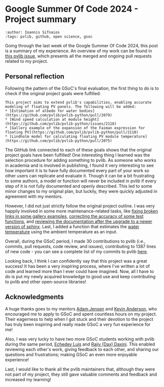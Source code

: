 # Google Summer Of Code 2024 - Project summary
```{post} 2024-07-23
:author: Ioannis Sifnaios
:tags: pvlib, github, open science, gsoc
```

Going through the last week of the Google Summer Of Code 2024, this post is a summary of my experience. An overview of my work can be found in [this pvlib issue](https://github.com/pvlib/pvlib-python/issues/2068), which presents all the merged and ongoing pull requests related to my project.

## Personal reflection

Following the pattern of the GSoC's final evaluation, the first thing to do is to check if the original project goals were fulfilled:

```{admonition} Original project outline
This project aims to extend pvlib's capabilities, enabling accurate modeling of floating PV panels. The following will be added:
* [Estimation of albedo for water bodies](https://github.com/pvlib/pvlib-python/pull/2079)
* [Wind speed calculation at module height](https://github.com/pvlib/pvlib-python/issues/2118)
* [Gallery example of the expansion of the Faiman expression for floating PV](https://github.com/pvlib/pvlib-python/pull/2110)
* [Lindholm model for calculating floating PV module temperature](https://github.com/pvlib/pvlib-python/pull/2075)
```

The GitHub link connected to each of these goals shows that the original project goals have been fulfilled! One interesting thing I learned was the selection procedure for adding something to pvlib. As someone who works in academia and is involved in publishing, I found it very interesting to see how important it is to have fully documented every part of your work so other users can replicate and evaluate it. Though it can be a bit frustrating to some authors, a model or function will never be included in pvlib if every step of it is not fully documented and openly described. This led to some minor changes to my original plan, but luckily, they were quickly adjusted in agreement with my mentors.

However, I did not just strictly follow the original project outline. I was very happily involved in some more maintenance-related tasks, like [fixing broken links in some gallery examples](https://github.com/pvlib/pvlib-python/pull/2111), [correcting the accuracy of some test functions](https://github.com/pvlib/pvlib-python/pull/2080), and [reviewing the documentation after the upgrade to a newer version of sphinx](https://github.com/pvlib/pvlib-python/pull/2112). Last, I added a function that estimates the [water temperature](https://github.com/pvlib/pvlib-python/pull/2104) using the ambient temperature as an input.

Overall, during the GSoC period, I made 30 contributions to pvlib (i.e., commits, pull requests, code review, and issues), contributing to 1387 lines of new code  - you can see a complete list of my commits to pvlib [here](https://github.com/pvlib/pvlib-python/commits?author=IoannisSifnaios).

Looking back, I think I can confidently say that this project was a great success! It has been a very inspiring process, where I've written a lot of code and learned more than I ever could have imagined. Now, all I have to do is put my newly acquired knowledge to good use and keep contributing to pvlib and other open-source libraries!

## Acknowledgments

A huge thanks goes to my mentors [Adam Jensen](https://github.com/AdamRJensen) and [Kevin Anderson](https://github.com/kandersolar), who encouraged me to apply to GSoC and spent countless hours on my project. Their eagerness to help when I got stuck and their devotion to the project has truly been inspiring and really made GSoC a very fun experience for me!

Also, I was very lucky to have two more GSoC students working with pvlib during the same period, [Echedey Luis](https://github.com/echedey-ls) and [Rajiv (Dax) Daxini](https://github.com/RDaxini). This enabled reviewing each other's work, giving feedback to each other, and sharing our questions and frustrations; making GSoC an even more enjoyable experience!

Last, I would like to thank all the pvlib maintainers that, although they were not part of my project, they still gave valuable comments and feedback and increased my learning!
